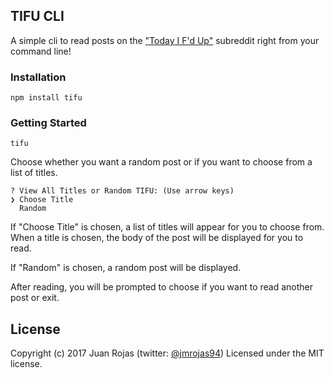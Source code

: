 ## TIFU CLI

A simple cli to read posts on the ["Today I F'd Up"](https://www.reddit.com/r/tifu/) subreddit right from your command line!

### Installation

``` shell
npm install tifu
```

### Getting Started

``` shell
tifu
```

Choose whether you want a random post or if you want to choose from a list of titles.

``` shell
? View All Titles or Random TIFU: (Use arrow keys)
❯ Choose Title
  Random
```

If "Choose Title" is chosen, a list of titles will appear for you to choose from. When a title is chosen, the body of the post will be displayed for you to read.

If "Random" is chosen, a random post will be displayed.

After reading, you will be prompted to choose if you want to read another post or exit.

## License

Copyright (c) 2017 Juan Rojas (twitter: [@jmrojas94](https://twitter.com/jmrojas94))
Licensed under the MIT license.
